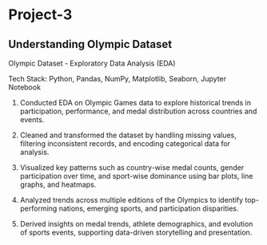 # Project-3
## Understanding Olympic Dataset
Olympic Dataset - Exploratory Data Analysis (EDA)

Tech Stack: Python, Pandas, NumPy, Matplotlib, Seaborn, Jupyter Notebook

1. Conducted EDA on Olympic Games data to explore historical trends in participation, performance, and medal distribution across countries and events.

2. Cleaned and transformed the dataset by handling missing values, filtering inconsistent records, and encoding categorical data for analysis.

3. Visualized key patterns such as country-wise medal counts, gender participation over time, and sport-wise dominance using bar plots, line graphs, and heatmaps.

4. Analyzed trends across multiple editions of the Olympics to identify top-performing nations, emerging sports, and participation disparities.

5. Derived insights on medal trends, athlete demographics, and evolution of sports events, supporting data-driven storytelling and presentation.
